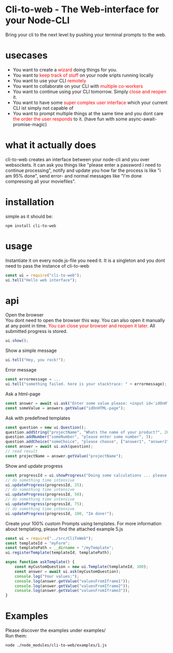 # Cli-to-web - The Web-interface for your Node-CLI
Bring your cli to the next level by pushing your terminal prompts to the web.

# usecases
- You want to create a <span style="color: red">wizard</span> doing things for you. 
- You want to <span style="color: red">keep track of stuff</span> on your node sripts running locally
- You want to use your CLI <span style="color: red">remotely</span>
- You want to collaborate on your CLI with <span style="color: red">multiple co-workers</span>
- You want to continue using your CLI tomorrow. Simply <span style="color: red">close and reopen</span> it.
- You want to have some <span style="color: red">super complex user interface</span> which your current CLI ist simply not capable of
- You want to prompt multiple things at the same time and you dont care <span style="color: red">the order the user responds</span> to it. (have fun with some async-await-promise-magic)

# what it actually does
cli-to-web creates an interface between your node-cli and you over websockets.
It can ask you things like "please enter a password i need to continue processing",
notify and update you how far the process is like "i am 95% done",
send error- and normal messages like "I'm done compressing all your moviefiles".

# installation
simple as it should be:
```
npm install cli-to-web
```

# usage
Instantiate it on every node.js-file you need it. It is a singleton and you dont need to pass the instance of cli-to-web
```javascript
const ui = require("cli-to-web");
ui.tell("Hello web interface");
```

# api

Open the browser\
You dont need to open the browser this way. You can also open it manually at any point in time. <span style="color: red">You can close your browser and reopen it later. </span>All submitted progress is stored.
```javascript
ui.show();
```

Show a simple message
```javascript
ui.tell("Hey, you rock!");
```

Error message
```javascript
const errormessage = ...
ui.tell("something failed. here is your stacktrace: " + errormessage);
```

Ask a html-page
```javascript
const answer = await ui.ask("Enter some value please: <input id='idOnHTML-page'>");
const someValue = answers.getValue("idOnHTML-page");
```

Ask with predefined templates
```javascript
const question = new ui.Question();
question.addString("projectName", "Whats the name of your product?", 20);
question.addNumber("someNumber", "please enter some number", 3);
question.addChoice("someChoice", "please choose", ["answer1", "answer2", "answer3"]);
const answer = await ui.ask(question);
// read result
const projectName = answer.getValue("projectName");
```

Show and update progress
```javascript
const progressId = ui.showProgress("Doing some calculations ... please wait");
// do something time intensive
ui.updateProgress(progressId, 25);
// do something time intensive
ui.updateProgress(progressId, 50);
// do something time intensive
ui.updateProgress(progressId, 75);
// do something time intensive
ui.updateProgress(progressId, 100, "Im done!");
```

Create your 100% custom Prompts using templates.
For more information about templating, please find the attached example 5.js
```javascript
const ui = require("../src/CliToWeb");
const templateId = "myForm";
const templatePath = __dirname + "/myTemplate";
ui.registerTemplate(templateId, templatePath);

async function askTemplate() {
    const myCustomQuestion = new ui.Template(templateId, 100);
    const answer = await ui.ask(myCustomQuestion);
    console.log("Your values:");
    console.log(answer.getValue("valuesFromIframe1"));
    console.log(answer.getValue("valuesFromIframe2"));
    console.log(answer.getValue("valuesFromIframe3"));
}
```

# Examples
Please discover the examples under examples/\
Run them:
```
node ./node_modules/cli-to-web/examples/1.js
```